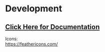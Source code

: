 # Development

## [Click Here for Documentation](https://adbautoplayer.github.io/AdbAutoPlayer/development/dev-and-build.html)

Icons:  
https://feathericons.com/
